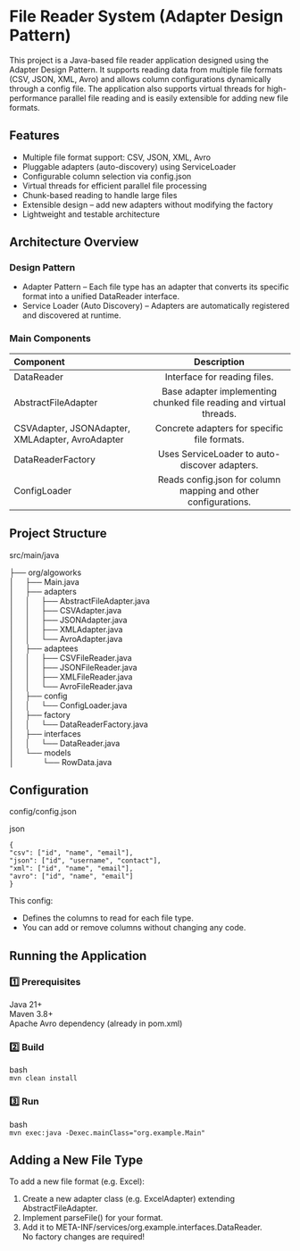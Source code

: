 # File Reader System (Adapter Design Pattern)
This project is a Java-based file reader application designed using the Adapter Design Pattern.
It supports reading data from multiple file formats (CSV, JSON, XML, Avro) and allows column configurations dynamically through a config file.
The application also supports virtual threads for high-performance parallel file reading and is easily extensible for adding new file formats.


## Features  
* Multiple file format support: CSV, JSON, XML, Avro  
* Pluggable adapters (auto-discovery) using ServiceLoader  
* Configurable column selection via config.json  
* Virtual threads for efficient parallel file processing  
* Chunk-based reading to handle large files  
* Extensible design – add new adapters without modifying the factory  
* Lightweight and testable architecture

## Architecture Overview

### Design Pattern
* Adapter Pattern – Each file type has an adapter that converts its specific format into a unified DataReader interface.  
* Service Loader (Auto Discovery) – Adapters are automatically registered and discovered at runtime.

### Main Components

| Component |                             Description                             |
|:----------|:-------------------------------------------------------------------:|
| DataReader     |                    Interface for reading files.                     |
| AbstractFileAdapter    | Base adapter implementing chunked file reading and virtual threads. |
| CSVAdapter, JSONAdapter, XMLAdapter, AvroAdapter    |            Concrete adapters for specific file formats.             |
| DataReaderFactory |           Uses ServiceLoader to auto-discover adapters.             |
| ConfigLoader | Reads config.json for column mapping and other configurations. |


## Project Structure
src/main/java

├── org/algoworks  
│&nbsp;&nbsp;&nbsp;&nbsp;&nbsp;├── Main.java  
│&nbsp;&nbsp;&nbsp;&nbsp;&nbsp;├── adapters  
│&nbsp;&nbsp;&nbsp;&nbsp;&nbsp;│&nbsp;&nbsp;&nbsp;&nbsp;&nbsp;├── AbstractFileAdapter.java  
│&nbsp;&nbsp;&nbsp;&nbsp;&nbsp;│&nbsp;&nbsp;&nbsp;&nbsp;&nbsp;├── CSVAdapter.java  
│&nbsp;&nbsp;&nbsp;&nbsp;&nbsp;│&nbsp;&nbsp;&nbsp;&nbsp;&nbsp;├── JSONAdapter.java  
│&nbsp;&nbsp;&nbsp;&nbsp;&nbsp;│&nbsp;&nbsp;&nbsp;&nbsp;&nbsp;├── XMLAdapter.java  
│&nbsp;&nbsp;&nbsp;&nbsp;&nbsp;│&nbsp;&nbsp;&nbsp;&nbsp;&nbsp;└── AvroAdapter.java  
│&nbsp;&nbsp;&nbsp;&nbsp;&nbsp;├── adaptees  
│&nbsp;&nbsp;&nbsp;&nbsp;&nbsp;│&nbsp;&nbsp;&nbsp;&nbsp;&nbsp;├── CSVFileReader.java  
│&nbsp;&nbsp;&nbsp;&nbsp;&nbsp;│&nbsp;&nbsp;&nbsp;&nbsp;&nbsp;├── JSONFileReader.java  
│&nbsp;&nbsp;&nbsp;&nbsp;&nbsp;│&nbsp;&nbsp;&nbsp;&nbsp;&nbsp;├── XMLFileReader.java  
│&nbsp;&nbsp;&nbsp;&nbsp;&nbsp;│&nbsp;&nbsp;&nbsp;&nbsp;&nbsp;└── AvroFileReader.java  
│&nbsp;&nbsp;&nbsp;&nbsp;&nbsp;├── config  
│&nbsp;&nbsp;&nbsp;&nbsp;&nbsp;│&nbsp;&nbsp;&nbsp;&nbsp;&nbsp;└── ConfigLoader.java  
│&nbsp;&nbsp;&nbsp;&nbsp;&nbsp;├── factory  
│&nbsp;&nbsp;&nbsp;&nbsp;&nbsp;│&nbsp;&nbsp;&nbsp;&nbsp;&nbsp;└── DataReaderFactory.java  
│&nbsp;&nbsp;&nbsp;&nbsp;&nbsp;├── interfaces  
│&nbsp;&nbsp;&nbsp;&nbsp;&nbsp;│&nbsp;&nbsp;&nbsp;&nbsp;&nbsp;└── DataReader.java  
│&nbsp;&nbsp;&nbsp;&nbsp;&nbsp;└── models  
│&nbsp;&nbsp;&nbsp;&nbsp;&nbsp;&nbsp;&nbsp;&nbsp;&nbsp;&nbsp;&nbsp;&nbsp;&nbsp;└── RowData.java  


## Configuration
config/config.json

json  
```
{
"csv": ["id", "name", "email"],
"json": ["id", "username", "contact"],
"xml": ["id", "name", "email"],
"avro": ["id", "name", "email"]
}
```

This config:  
* Defines the columns to read for each file type.  
* You can add or remove columns without changing any code.


## Running the Application
### 1️⃣ Prerequisites
Java 21+  
Maven 3.8+  
Apache Avro dependency (already in pom.xml)

### 2️⃣ Build
bash  
`mvn clean install`

### 3️⃣ Run
bash  
`mvn exec:java -Dexec.mainClass="org.example.Main"`


## Adding a New File Type
To add a new file format (e.g. Excel):  
1. Create a new adapter class (e.g. ExcelAdapter) extending AbstractFileAdapter.
2. Implement parseFile() for your format.
3. Add it to META-INF/services/org.example.interfaces.DataReader.  
No factory changes are required!